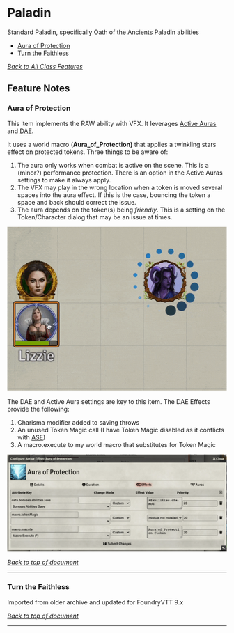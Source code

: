 # Paladin

Standard Paladin, specifically Oath of the Ancients Paladin abilities

* [Aura of Protection](#aura-of-protection)
* [Turn the Faithless](#turn-the-faithless)

[*Back to All Class Features*](../README.md)

## Feature Notes

### Aura of Protection

This item implements the RAW ability with VFX. It leverages [Active Auras](https://github.com/kandashi/Active-Auras) and [DAE](https://gitlab.com/tposney/dae).

It uses a world macro (**Aura_of_Protection)** that applies a twinkling stars effect on protected tokens.  Three things to be aware of:

1. The aura only works when combat is active on the scene.  This is a (minor?) performance protection.  There is an option in the Active Auras settings to make it always apply.
2. The VFX may play in the wrong location when a token is moved several spaces into the aura effect.  If this is the case, bouncing the token a space and back should correct the issue.
3. The aura depends on the token(s) being *friendly*.  This is a setting on the Token/Character dialog that may be an issue at times.

![Aura_of_Protection.gif](Aura_of_Protection/Aura_of_Protection.gif)

The DAE and Active Aura settings are key to this item. The DAE Effects provide the following:

1. Charisma modifier added to saving throws
2. An unused Token Magic call (I have Token Magic disabled as it conflicts with [ASE](https://github.com/Vauryx/AdvancedSpellEffects))
3. A macro.execute to my world macro that substitutes for Token Magic

![Aura_of_Protection_DAE_Effects.png](Aura_of_Protection/Aura_of_Protection_DAE_Effects.png)

[*Back to top of document*](#paladin)

---

### Turn the Faithless

Imported from older archive and updated for FoundryVTT 9.x

[*Back to top of document*](#paladin)

---
